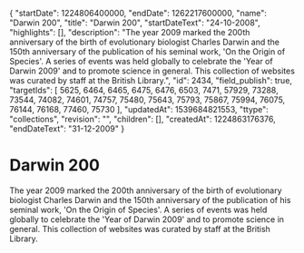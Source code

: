 {
  "startDate": 1224806400000, 
  "endDate": 1262217600000, 
  "name": "Darwin 200", 
  "title": "Darwin 200", 
  "startDateText": "24-10-2008", 
  "highlights": [], 
  "description": "The year 2009 marked the 200th anniversary of the birth of evolutionary biologist Charles Darwin and the 150th anniversary of the publication of his seminal work, 'On the Origin of Species'. A series of events was held globally to celebrate the 'Year of Darwin 2009' and to promote science in general. This collection of websites was curated by staff at the British Library.", 
  "id": 2434, 
  "field_publish": true, 
  "targetIds": [
    5625, 
    6464, 
    6465, 
    6475, 
    6476, 
    6503, 
    7471, 
    57929, 
    73288, 
    73544, 
    74082, 
    74601, 
    74757, 
    75480, 
    75643, 
    75793, 
    75867, 
    75994, 
    76075, 
    76144, 
    76168, 
    77460, 
    75730
  ], 
  "updatedAt": 1539684821553, 
  "ttype": "collections", 
  "revision": "", 
  "children": [], 
  "createdAt": 1224863176376, 
  "endDateText": "31-12-2009"
}

# Darwin 200

The year 2009 marked the 200th anniversary of the birth of evolutionary biologist Charles Darwin and the 150th anniversary of the publication of his seminal work, 'On the Origin of Species'. A series of events was held globally to celebrate the 'Year of Darwin 2009' and to promote science in general. This collection of websites was curated by staff at the British Library.